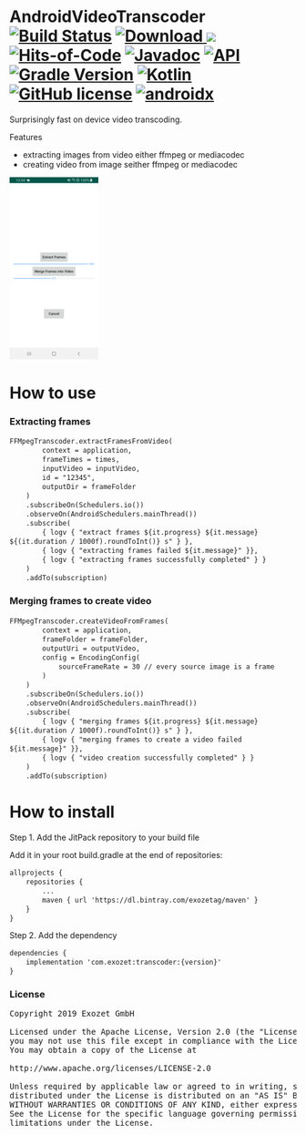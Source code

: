 # AndroidVideoTranscoder [![Build Status](https://app.bitrise.io/app/09accd151a795e36/status.svg?token=qOMQISBTgdxyqBD6NSOzTg)](https://app.bitrise.io/app/09accd151a795e36) [ ![Download](https://api.bintray.com/packages/exozetag/maven/VideoTranscoder/images/download.svg) ](https://bintray.com/exozetag/maven/VideoTranscoder/_latestVersion) [![](https://jitpack.io/v/exozet/AndroidVideoTranscoder/month.svg)](https://jitpack.io/#exozet/AndroidVideoTranscoder) [![Hits-of-Code](https://hitsofcode.com/github/exozet/AndroidVideoTranscoder)](https://hitsofcode.com/view/github/exozet/AndroidVideoTranscoder) [![Javadoc](https://img.shields.io/badge/javadoc-SNAPSHOT-green.svg)](https://jitpack.io/com/github/exozet/AndroidVideoTranscoder/master-SNAPSHOT/javadoc/index.html)  [![API](https://img.shields.io/badge/API-21%2B-brightgreen.svg?style=flat)](https://android-arsenal.com/api?level=21) [![Gradle Version](https://img.shields.io/badge/gradle-5.6.1-green.svg)](https://docs.gradle.org/current/release-notes) [![Kotlin](https://img.shields.io/badge/kotlin-1.3.50-green.svg)](https://kotlinlang.org/) [![GitHub license](https://img.shields.io/badge/license-MIT-blue.svg)](LICENSE) [![androidx](https://img.shields.io/badge/androidx-brightgreen.svg)](https://developer.android.com/topic/libraries/support-library/refactor)

Surprisingly fast on device video transcoding.

Features

- extracting images from video either ffmpeg or mediacodec
- creating video from image seither ffmpeg or mediacodec

[![Screenshot](screenshot.png)](screenshot.png)

# How to use

### Extracting frames

 	FFMpegTranscoder.extractFramesFromVideo(
 			context = application, 
 			frameTimes = times, 
 			inputVideo = inputVideo, 
 			id = "12345", 
 			outputDir = frameFolder
 		)
   		.subscribeOn(Schedulers.io())
   		.observeOn(AndroidSchedulers.mainThread())
   		.subscribe(
        	{ logv { "extract frames ${it.progress} ${it.message} ${(it.duration / 1000f).roundToInt()} s" } },
	      	{ logv { "extracting frames failed ${it.message}" }}, 
        	{ logv { "extracting frames successfully completed" } }
        )
        .addTo(subscription)
        
### Merging frames to create video

    FFMpegTranscoder.createVideoFromFrames(
        	context = application,
        	frameFolder = frameFolder,
        	outputUri = outputVideo,
        	config = EncodingConfig(
            	sourceFrameRate = 30 // every source image is a frame
        	)
      	)
        .subscribeOn(Schedulers.io())
        .observeOn(AndroidSchedulers.mainThread())
        .subscribe(
        	{ logv { "merging frames ${it.progress} ${it.message} ${(it.duration / 1000f).roundToInt()} s" } },
	      	{ logv { "merging frames to create a video failed ${it.message}" }}, 
        	{ logv { "video creation successfully completed" } }
        )
        .addTo(subscription)
        

# How to install

Step 1. Add the JitPack repository to your build file

Add it in your root build.gradle at the end of repositories:

	allprojects {
		repositories {
			...
			maven { url 'https://dl.bintray.com/exozetag/maven' }
		}
	}
Step 2. Add the dependency

	dependencies {
		implementation 'com.exozet:transcoder:{version}'
	}

### License
<pre>
Copyright 2019 Exozet GmbH

Licensed under the Apache License, Version 2.0 (the "License");
you may not use this file except in compliance with the License.
You may obtain a copy of the License at

http://www.apache.org/licenses/LICENSE-2.0

Unless required by applicable law or agreed to in writing, software
distributed under the License is distributed on an "AS IS" BASIS,
WITHOUT WARRANTIES OR CONDITIONS OF ANY KIND, either express or implied.
See the License for the specific language governing permissions and
limitations under the License.
</pre>
